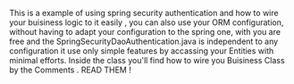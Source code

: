 This is a example of using spring security authentication and how to wire your buisiness logic to it easily , you can also use your ORM configuration, without having to adapt your configuration to the spring one, with you are free and the SpringSecurityDaoAuthentication.java is independent to any configuration it use only simple features by accassing your Entities with minimal efforts. Inside the class you'll find how to wire you Buisiness Class by the Comments . READ THEM ! 
